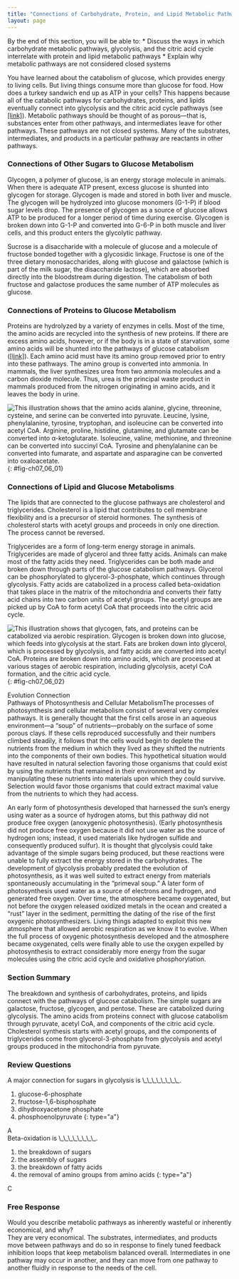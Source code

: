 ```yaml
---
title: "Connections of Carbohydrate, Protein, and Lipid Metabolic Pathways"
layout: page
---
```



<div data-type="abstract" markdown="1">
By the end of this section, you will be able to:
* Discuss the ways in which carbohydrate metabolic pathways, glycolysis, and the citric acid cycle interrelate with protein and lipid metabolic pathways
* Explain why metabolic pathways are not considered closed systems

</div>

You have learned about the catabolism of glucose, which provides energy to living cells. But living things consume more than glucose for food. How does a turkey sandwich end up as ATP in your cells? This happens because all of the catabolic pathways for carbohydrates, proteins, and lipids eventually connect into glycolysis and the citric acid cycle pathways (see [\[link\]](#fig-ch07_06_02)). Metabolic pathways should be thought of as porous—that is, substances enter from other pathways, and intermediates leave for other pathways. These pathways are not closed systems. Many of the substrates, intermediates, and products in a particular pathway are reactants in other pathways.

### Connections of Other Sugars to Glucose Metabolism

Glycogen, a polymer of glucose, is an energy storage molecule in animals. When there is adequate ATP present, excess glucose is shunted into glycogen for storage. Glycogen is made and stored in both liver and muscle. The glycogen will be hydrolyzed into glucose monomers (G-1-P) if blood sugar levels drop. The presence of glycogen as a source of glucose allows ATP to be produced for a longer period of time during exercise. Glycogen is broken down into G-1-P and converted into G-6-P in both muscle and liver cells, and this product enters the glycolytic pathway.

Sucrose is a disaccharide with a molecule of glucose and a molecule of fructose bonded together with a glycosidic linkage. Fructose is one of the three dietary monosaccharides, along with glucose and galactose (which is part of the milk sugar, the disaccharide lactose), which are absorbed directly into the bloodstream during digestion. The catabolism of both fructose and galactose produces the same number of ATP molecules as glucose.

### Connections of Proteins to Glucose Metabolism

Proteins are hydrolyzed by a variety of enzymes in cells. Most of the time, the amino acids are recycled into the synthesis of new proteins. If there are excess amino acids, however, or if the body is in a state of starvation, some amino acids will be shunted into the pathways of glucose catabolism ([\[link\]](#fig-ch07_06_01)). Each amino acid must have its amino group removed prior to entry into these pathways. The amino group is converted into ammonia. In mammals, the liver synthesizes urea from two ammonia molecules and a carbon dioxide molecule. Thus, urea is the principal waste product in mammals produced from the nitrogen originating in amino acids, and it leaves the body in urine.

 ![This illustration shows that the amino acids alanine, glycine, threonine, cysteine, and serine can be converted into pyruvate. Leucine, lysine, phenylalanine, tyrosine, tryptophan, and isoleucine can be converted into acetyl CoA. Arginine, proline, histidine, glutamine, and glutamate can be converted into &#x3B1;-ketoglutarate. Isoleucine, valine, methionine, and threonine can be converted into succinyl CoA. Tyrosine and phenylalanine can be converted into fumarate, and aspartate and asparagine can be converted into oxaloacetate.](../resources/Figure_07_06_01.jpg "The carbon skeletons of certain amino acids (indicated in boxes) derived from proteins can feed into the citric acid cycle. (credit: modification of work by Mikael H&#xE4;ggstr&#xF6;m)"){: #fig-ch07_06_01}

### Connections of Lipid and Glucose Metabolisms

The lipids that are connected to the glucose pathways are cholesterol and triglycerides. Cholesterol is a lipid that contributes to cell membrane flexibility and is a precursor of steroid hormones. The synthesis of cholesterol starts with acetyl groups and proceeds in only one direction. The process cannot be reversed.

Triglycerides are a form of long-term energy storage in animals. Triglycerides are made of glycerol and three fatty acids. Animals can make most of the fatty acids they need. Triglycerides can be both made and broken down through parts of the glucose catabolism pathways. Glycerol can be phosphorylated to glycerol-3-phosphate, which continues through glycolysis. Fatty acids are catabolized in a process called beta-oxidation that takes place in the matrix of the mitochondria and converts their fatty acid chains into two carbon units of acetyl groups. The acetyl groups are picked up by CoA to form acetyl CoA that proceeds into the citric acid cycle.

 ![This illustration shows that glycogen, fats, and proteins can be catabolized via aerobic respiration. Glycogen is broken down into glucose, which feeds into glycolysis at the start. Fats are broken down into glycerol, which is processed by glycolysis, and fatty acids are converted into acetyl CoA. Proteins are broken down into amino acids, which are processed at various stages of aerobic respiration, including glycolysis, acetyl CoA formation, and the citric acid cycle.](../resources/Figure_07_06_02.jpg "Glycogen from the liver and muscles, hydrolyzed into glucose-1-phosphate, together with fats and proteins, can feed into the catabolic pathways for carbohydrates."){: #fig-ch07_06_02}

<div data-type="note" data-has-label="true" class="evolution" data-label="" markdown="1">
<div data-type="title">
Evolution Connection
</div>
<span data-type="title">Pathways of Photosynthesis and Cellular Metabolism</span>The processes of photosynthesis and cellular metabolism consist of several very complex pathways. It is generally thought that the first cells arose in an aqueous environment—a “soup” of nutrients—probably on the surface of some porous clays. If these cells reproduced successfully and their numbers climbed steadily, it follows that the cells would begin to deplete the nutrients from the medium in which they lived as they shifted the nutrients into the components of their own bodies. This hypothetical situation would have resulted in natural selection favoring those organisms that could exist by using the nutrients that remained in their environment and by manipulating these nutrients into materials upon which they could survive. Selection would favor those organisms that could extract maximal value from the nutrients to which they had access.

An early form of photosynthesis developed that harnessed the sun’s energy using water as a source of hydrogen atoms, but this pathway did not produce free oxygen (anoxygenic photosynthesis). (Early photosynthesis did not produce free oxygen because it did not use water as the source of hydrogen ions; instead, it used materials like hydrogen sulfide and consequently produced sulfur). It is thought that glycolysis could take advantage of the simple sugars being produced, but these reactions were unable to fully extract the energy stored in the carbohydrates. The development of glycolysis probably predated the evolution of photosynthesis, as it was well suited to extract energy from materials spontaneously accumulating in the “primeval soup.” A later form of photosynthesis used water as a source of electrons and hydrogen, and generated free oxygen. Over time, the atmosphere became oxygenated, but not before the oxygen released oxidized metals in the ocean and created a “rust” layer in the sediment, permitting the dating of the rise of the first oxygenic photosynthesizers. Living things adapted to exploit this new atmosphere that allowed aerobic respiration as we know it to evolve. When the full process of oxygenic photosynthesis developed and the atmosphere became oxygenated, cells were finally able to use the oxygen expelled by photosynthesis to extract considerably more energy from the sugar molecules using the citric acid cycle and oxidative phosphorylation.

</div>

### Section Summary

The breakdown and synthesis of carbohydrates, proteins, and lipids connect with the pathways of glucose catabolism. The simple sugars are galactose, fructose, glycogen, and pentose. These are catabolized during glycolysis. The amino acids from proteins connect with glucose catabolism through pyruvate, acetyl CoA, and components of the citric acid cycle. Cholesterol synthesis starts with acetyl groups, and the components of triglycerides come from glycerol-3-phosphate from glycolysis and acetyl groups produced in the mitochondria from pyruvate.

### Review Questions

<div data-type="exercise">
<div data-type="problem" markdown="1">
A major connection for sugars in glycolysis is \_\_\_\_\_\_\_\_.

1.  glucose-6-phosphate
2.  fructose-1,6-bisphosphate
3.  dihydroxyacetone phosphate
4.  phosphoenolpyruvate
{: type="a"}

</div>
<div data-type="solution" markdown="1">
A

</div>
</div>

<div data-type="exercise">
<div data-type="problem" markdown="1">
Beta-oxidation is \_\_\_\_\_\_\_\_.

1.  the breakdown of sugars
2.  the assembly of sugars
3.  the breakdown of fatty acids
4.  the removal of amino groups from amino acids
{: type="a"}

</div>
<div data-type="solution" markdown="1">
C

</div>
</div>

### Free Response

<div data-type="exercise">
<div data-type="problem" markdown="1">
Would you describe metabolic pathways as inherently wasteful or inherently economical, and why?

</div>
<div data-type="solution" markdown="1">
They are very economical. The substrates, intermediates, and products move between pathways and do so in response to finely tuned feedback inhibition loops that keep metabolism balanced overall. Intermediates in one pathway may occur in another, and they can move from one pathway to another fluidly in response to the needs of the cell.

</div>
</div>

